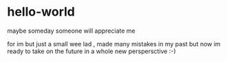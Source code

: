 # hello-world
maybe someday someone will appreciate me 

for im but just a small wee lad , made many mistakes in my past but now im ready to take on the future in a whole new perspersctive :-)
